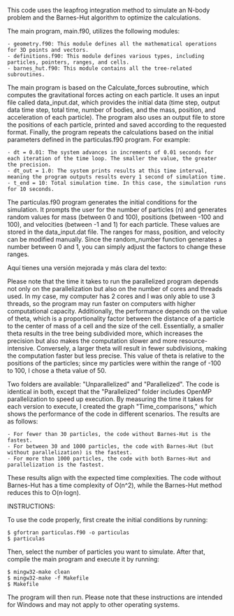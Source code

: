 This code uses the leapfrog integration method to simulate an N-body problem and the Barnes-Hut algorithm to optimize the calculations.

The main program, main.f90, utilizes the following modules:

	- geometry.f90: This module defines all the mathematical operations for 3D points and vectors.
	- definitions.f90: This module defines various types, including particles, pointers, ranges, and cells.
	- barnes_hut.f90: This module contains all the tree-related subroutines.

The main program is based on the Calculate_forces subroutine, which computes the gravitational forces acting on each particle. It uses an input file called data_input.dat, which provides the initial data (time step, output data time step, total time, number of bodies, and the mass, position, and acceleration of each particle). The program also uses an output file to store the positions of each particle, printed and saved according to the requested format. Finally, the program repeats the calculations based on the initial parameters defined in the particulas.f90 program. For example:

	- dt = 0.01: The system advances in increments of 0.01 seconds for each iteration of the time loop. The smaller the value, the greater the precision.
	- dt_out = 1.0: The system prints results at this time interval, meaning the program outputs results every 1 second of simulation time.
	- t_end = 10: Total simulation time. In this case, the simulation runs for 10 seconds.

The particulas.f90 program generates the initial conditions for the simulation. It prompts the user for the number of particles (n) and generates random values for mass (between 0 and 100), positions (between -100 and 100), and velocities (between -1 and 1) for each particle. These values are stored in the data_input.dat file. The ranges for mass, position, and velocity can be modified manually. Since the random_number function generates a number between 0 and 1, you can simply adjust the factors to change these ranges.


Aquí tienes una versión mejorada y más clara del texto:

Please note that the time it takes to run the parallelized program depends not only on the parallelization but also on the number of cores and threads used. In my case, my computer has 2 cores and I was only able to use 3 threads, so the program may run faster on computers with higher computational capacity. Additionally, the performance depends on the value of theta, which is a proportionality factor between the distance of a particle to the center of mass of a cell and the size of the cell. Essentially, a smaller theta results in the tree being subdivided more, which increases the precision but also makes the computation slower and more resource-intensive. Conversely, a larger theta will result in fewer subdivisions, making the computation faster but less precise. This value of theta is relative to the positions of the particles; since my particles were within the range of -100 to 100, I chose a theta value of 50.

Two folders are available: "Unparallelized" and "Parallelized". The code is identical in both, except that the "Parallelized" folder includes OpenMP parallelization to speed up execution. By measuring the time it takes for each version to execute, I created the graph "Time_comparisons," which shows the performance of the code in different scenarios. The results are as follows:

	- For fewer than 30 particles, the code without Barnes-Hut is the fastest.
	- For between 30 and 1000 particles, the code with Barnes-Hut (but without parallelization) is the fastest.
	- For more than 1000 particles, the code with both Barnes-Hut and parallelization is the fastest.

These results align with the expected time complexities. The code without Barnes-Hut has a time complexity of O(n^2), while the Barnes-Hut method reduces this to O(n·logn). 

INSTRUCTIONS:

To use the code properly, first create the initial conditions by running:

	$ gfortran particulas.f90 -o particulas
	$ particulas

Then, select the number of particles you want to simulate. After that, compile the main program and execute it by running:

	$ mingw32-make clean
	$ mingw32-make -f Makefile
	$ Makefile

The program will then run. Please note that these instructions are intended for Windows and may not apply to other operating systems.




